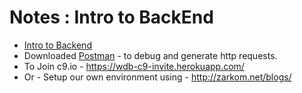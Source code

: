 # Notes : Intro to BackEnd

- [Intro to Backend](https://webdev.slides.com/coltsteele/into-to-backend-45)
- Downloaded [Postman](https://www.getpostman.com) - to debug and generate http requests.
- To Join c9.io - https://wdb-c9-invite.herokuapp.com/
- Or - Setup our own environment using - http://zarkom.net/blogs/
